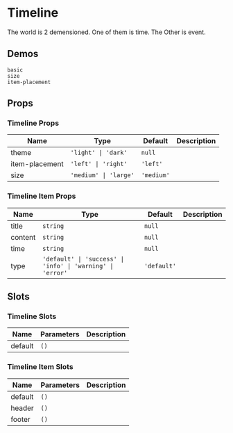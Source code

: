 # Timeline
The world is 2 demensioned. One of them is time. The Other is event.
## Demos
```demo
basic
size
item-placement
```
## Props
### Timeline Props
|Name|Type|Default|Description|
|-|-|-|-|
|theme|`'light' \| 'dark'`|`null`||
|item-placement|`'left' \| 'right'`|`'left'`||
|size|`'medium' \| 'large'`|`'medium'`||

### Timeline Item Props
|Name|Type|Default|Description|
|-|-|-|-|
|title|`string`|`null`||
|content|`string`|`null`||
|time|`string`|`null`||
|type|`'default' \| 'success' \| 'info' \| 'warning' \| 'error'`|`'default'`||

## Slots
### Timeline Slots
|Name|Parameters|Description|
|-|-|-|
|default|`()`||

### Timeline Item Slots
|Name|Parameters|Description|
|-|-|-|
|default|`()`||
|header|`()`||
|footer|`()`||